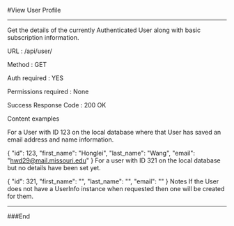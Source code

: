 #View User Profile 

------------

Get the details of the currently Authenticated User along with basic subscription information.

URL : /api/user/

Method : GET

Auth required : YES

Permissions required : None

Success Response
Code : 200 OK

Content examples

For a User with ID 123 on the local database where that User has saved an email address and name information.

{
    "id": 123,
    "first_name": "Honglei",
    "last_name": "Wang",
    "email": "hwd29@mail.missouri.edu"
}
For a user with ID 321 on the local database but no details have been set yet.

{
    "id": 321,
    "first_name": "",
    "last_name": "",
    "email": ""
}
Notes
If the User does not have a UserInfo instance when requested then one will be created for them.


------------

###End